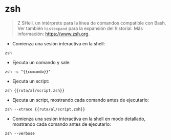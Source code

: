 # zsh

> Z SHell, un intérprete para la línea de comandos compatible con Bash.
> Ver también `histexpand` para la expansión del historial.
> Más información: <https://www.zsh.org>.

- Comienza una sesión interactiva en la shell:

`zsh`

- Ejecuta un comando y sale:

`zsh -c "{{comando}}"`

- Ejecuta un script:

`zsh {{ruta/al/script.zsh}}`

- Ejecuta un script, mostrando cada comando antes de ejecutarlo:

`zsh --xtrace {{ruta/al/script.zsh}}`

- Comienza una sesión interactiva en la shell en modo detallado, mostrando cada comando antes de ejecutarlo:

`zsh --verbose`
